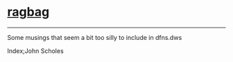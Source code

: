 <div class="block pad">

# [ragbag](https://finooiigee.github.io/ragbag/)
---

Some musings that seem a bit too silly to include in dfns.dws

Index;John Scholes

</div>